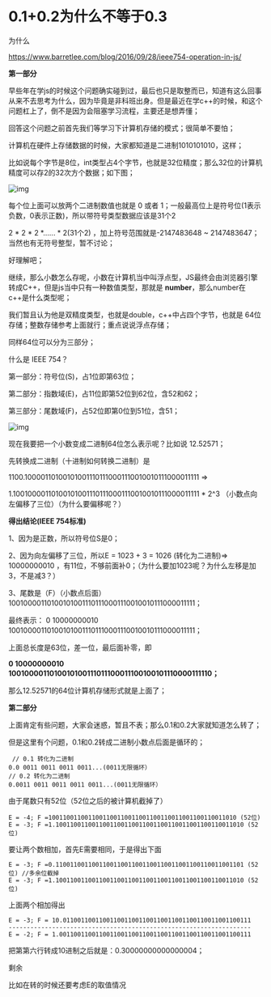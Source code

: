 # 0.1+0.2为什么不等于0.3



为什么

https://www.barretlee.com/blog/2016/09/28/ieee754-operation-in-js/



**第一部分**



早些年在学js的时候这个问题确实碰到过，最后也只是取整而已，知道有这么回事从来不去思考为什么，因为毕竟是非科班出身。但是最近在学c++的时候，和这个问题杠上了，倒不是因为会阻塞学习流程，主要还是想弄懂；



回答这个问题之前首先我们等学习下计算机存储的模式；很简单不要怕；



计算机在硬件上存储数据的时候，大家都知道是二进制1010101010，这样；



比如说每个字节是8位，int类型占4个字节，也就是32位精度；那么32位的计算机精度可以存2的32次方个数据；如下图；

![img](http://note.youdao.com/yws/public/resource/154574ce5baad11c39b5e487f925c71a/xmlnote/1D6960C1662E414D83B970496CA9673D/839)



每个位上面可以放两个二进制数值也就是 0 或者 1；一般最高位上是符号位(1表示负数，0表示正数)，所以带符号类型数据应该是31个2



2 * 2 * 2 *...... * 2(31个2)   ，加上符号范围就是-2147483648 ~ 2147483647；当然也有无符号整型，暂不讨论；



好理解吧；



继续，那么小数怎么存呢，小数在计算机当中叫浮点型，JS最终会由浏览器引擎转成C++，但是js当中只有一种数值类型，那就是 **number**，那么number在c++是什么类型呢；



我们暂且认为他是双精度类型，也就是double，c++中占四个字节，也就是 64位存储；整数存储参考上面就行；重点说说浮点存储；

同样64位可以分为三部分；



什么是 IEEE 754？



第一部分：符号位(S)，占1位即第63位；

第二部分：指数域(E)，占11位即第52位到62位，含52和62；

第三部分：尾数域(F)，占52位即第0位到51位，含51；



![img](http://note.youdao.com/yws/public/resource/154574ce5baad11c39b5e487f925c71a/xmlnote/8EB7DE51816D4FA2A2BB54A3DE69D177/859)



现在我要把一个小数变成二进制64位怎么表示呢？比如说   12.52571；

先转换成二进制（十进制如何转换二进制）是

1100.100001101001010011101110001110010010111000011111 =>

1.100100001101001010011101110001110010010111000011111 * 2^3 （小数点向左偏移了三位）（为什么要偏移呢？）



**得出结论(**IEEE 754标准**)**

1、因为是正数，所以符号位S是0；

2、因为向左偏移了三位，所以E = 1023 + 3 = 1026 (转化为二进制)=> 10000000010 ，有11位，不够前面补0；（为什么要加1023呢？为什么左移是加3，不是减3？）

3、尾数是（F）（小数点后面）100100001101001010011101110001110010010111000011111；



最终表示： 0 10000000010 100100001101001010011101110001110010010111000011111；

上面总长度是63位，差一位，最后面补零，即

**0 10000000010 1001000011010010100111011100011100100101110000111110；**

那么12.52571的64位计算机存储形式就是上面了；



**第二部分**



上面肯定有些问题，大家会迷惑，暂且不表；那么0.1和0.2大家就知道怎么转了；

但是这里有个问题，0.1和0.2转成二进制小数点后面是循环的；



```
 // 0.1 转化为二进制
0.0 0011 0011 0011 0011...(0011无限循环）
// 0.2 转化为二进制
0.0011 0011 0011 0011 0011...(0011无限循环）
```



由于尾数只有52位（52位之后的被计算机截掉了）

```
E = -4; F =1001100110011001100110011001100110011001100110011010 (52位)
E = -3; F =1.1001100110011001100110011001100110011001100110011010 (52位)
```



要让两个数相加，首先E需要相同，于是得出下面

```
E = -3; F =0.1100110011001100110011001100110011001100110011001101 (52位) //多余位截掉
E = -3; F =1.1001100110011001100110011001100110011001100110011010 (52位)
```



上面两个相加得出

```
E = -3; F = 10.0110011001100110011001100110011001100110011001100111
-------------------------------------------------------------------
E = -2; F = 1.00110011001100110011001100110011001100110011001100111
```



把第第六行转成10进制之后就是：0.30000000000000004；



剩余

比如在转的时候还要考虑E的取值情况

